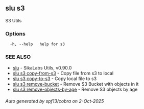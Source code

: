 ## slu s3

S3 Utils

### Options

```
  -h, --help   help for s3
```

### SEE ALSO

* [slu](slu.md)	 - SikaLabs Utils, v0.90.0
* [slu s3 copy-from-s3](slu_s3_copy-from-s3.md)	 - Copy file from s3 to local
* [slu s3 copy-to-s3](slu_s3_copy-to-s3.md)	 - Copy local file to s3
* [slu s3 remove-bucket](slu_s3_remove-bucket.md)	 - Remove S3 Bucket with objects in it
* [slu s3 remove-objects-by-age](slu_s3_remove-objects-by-age.md)	 - Remove S3 objects by age

###### Auto generated by spf13/cobra on 2-Oct-2025
